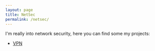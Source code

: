 ```yaml
---
layout: page
title: NetSec
permalink: /netsec/
---
```


I'm really into network security, here you can find some my projects:

* [VPN](https://adi7312.github.io/NetSec/VPN/)
